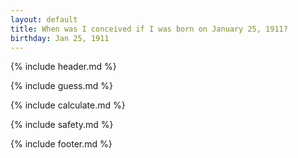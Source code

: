 ```yaml
---
layout: default
title: When was I conceived if I was born on January 25, 1911?
birthday: Jan 25, 1911
---
```


{% include header.md %}

{% include guess.md %}

{% include calculate.md %}

{% include safety.md %}

{% include footer.md %}



